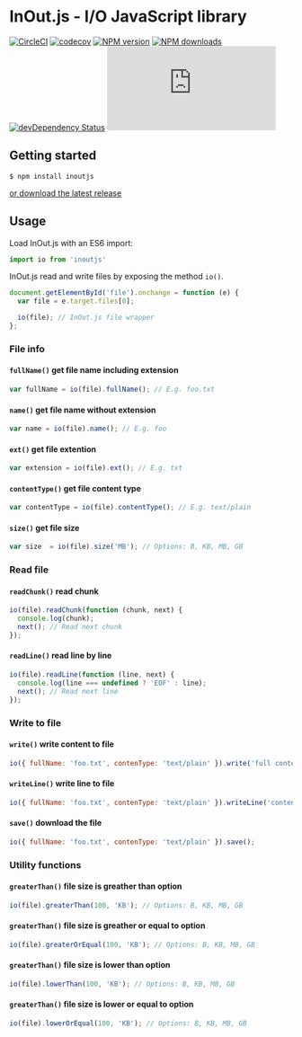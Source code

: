 # InOut.js - I/O JavaScript library

[![CircleCI](https://circleci.com/gh/marxjmoura/inoutjs.svg?style=shield)](https://circleci.com/gh/marxjmoura/inoutjs)
[![codecov](https://codecov.io/gh/marxjmoura/inoutjs/branch/master/graph/badge.svg)](https://codecov.io/gh/marxjmoura/inoutjs)
[![NPM version](https://img.shields.io/npm/v/inoutjs.svg)](https://npmjs.org/package/inoutjs)
[![NPM downloads](https://img.shields.io/npm/dm/inoutjs.svg)](https://npmjs.org/package/inoutjs)
[![devDependency Status](https://img.shields.io/david/dev/marxjmoura/inoutjs.svg)](https://david-dm.org/marxjmoura/inoutjs?type=dev)
[![JS gzip size](https://img.badgesize.io/marxjmoura/inoutjs/master/dist/inout.min.js?compression=gzip&label=JS+gzip+size)](https://github.com/marxjmoura/inoutjs/blob/master/dist/inout.min.js)

## Getting started

```
$ npm install inoutjs
```

[or download the latest release](https://github.com/marxjmoura/inoutjs/releases/)

## Usage

Load InOut.js with an ES6 import:

```js
import io from 'inoutjs'
```

InOut.js read and write files by exposing the method `io()`.

```js
document.getElementById('file').onchange = function (e) {
  var file = e.target.files[0];

  io(file); // InOut.js file wrapper
};
```

### File info

#### `fullName()` get file name including extension

```js
var fullName = io(file).fullName(); // E.g. foo.txt
```

#### `name()` get file name without extension

```js
var name = io(file).name(); // E.g. foo
```

#### `ext()` get file extention

```js
var extension = io(file).ext(); // E.g. txt
```

#### `contentType()` get file content type

```js
var contentType = io(file).contentType(); // E.g. text/plain
```

#### `size()` get file size

```js
var size  = io(file).size('MB'); // Options: B, KB, MB, GB
```

### Read file

#### `readChunk()` read chunk

```js
io(file).readChunk(function (chunk, next) {
  console.log(chunk);
  next(); // Read next chunk
});
```

#### `readLine()` read line by line

```js
io(file).readLine(function (line, next) {
  console.log(line === undefined ? 'EOF' : line);
  next(); // Read next line
});
```

### Write to file

#### `write()` write content to file

```js
io({ fullName: 'foo.txt', contenType: 'text/plain' }).write('full content');
```

#### `writeLine()` write line to file

```js
io({ fullName: 'foo.txt', contenType: 'text/plain' }).writeLine('content');
```

#### `save()` download the file

```js
io({ fullName: 'foo.txt', contenType: 'text/plain' }).save();
```

### Utility functions

#### `greaterThan()` file size is greather than option

```js
io(file).greaterThan(100, 'KB'); // Options: B, KB, MB, GB
```

#### `greaterThan()` file size is greather or equal to option

```js
io(file).greaterOrEqual(100, 'KB'); // Options: B, KB, MB, GB
```

#### `greaterThan()` file size is lower than option

```js
io(file).lowerThan(100, 'KB'); // Options: B, KB, MB, GB
```

#### `greaterThan()` file size is lower or equal to option

```js
io(file).lowerOrEqual(100, 'KB'); // Options: B, KB, MB, GB
```
